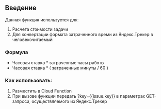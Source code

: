 ## Введение

Данная функция используется для:
1. Расчета стоимости задачи
2. Для конвертации формата затраченного времи из Яндекс.Трекер в человекочитаемый

### Формула
- Часовая ставка * затраченные часы работы
- Часовая ставка * ( затраченные минуты / 60 )

### Как использовать:
1. Разместить в Cloud Function
2. При вызове функции передать ?key={{issue.key}} в параметрах GET-запроса, осуществляемого из Яндекс.Трекер
